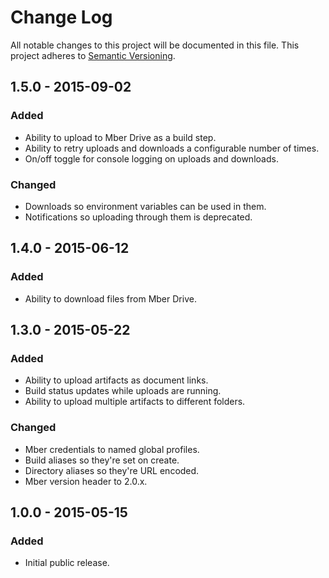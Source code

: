 # Change Log
All notable changes to this project will be documented in this file.
This project adheres to [Semantic Versioning](http://semver.org/).

## 1.5.0 - 2015-09-02
### Added
- Ability to upload to Mber Drive as a build step.
- Ability to retry uploads and downloads a configurable number of times.
- On/off toggle for console logging on uploads and downloads.

### Changed
- Downloads so environment variables can be used in them.
- Notifications so uploading through them is deprecated.

## 1.4.0 - 2015-06-12
### Added
- Ability to download files from Mber Drive.

## 1.3.0 - 2015-05-22
### Added
- Ability to upload artifacts as document links.
- Build status updates while uploads are running.
- Ability to upload multiple artifacts to different folders.

### Changed
- Mber credentials to named global profiles.
- Build aliases so they're set on create.
- Directory aliases so they're URL encoded.
- Mber version header to 2.0.x.

## 1.0.0 - 2015-05-15
### Added
- Initial public release.
